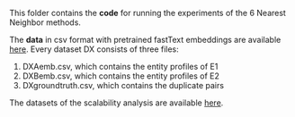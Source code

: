 This folder contains the **code** for running the experiments of the 6 Nearest Neighbor methods.

The **data** in csv format with pretrained fastText embeddings are available [here](https://zenodo.org/record/6400475#.Yo9zxXbP2Uk). Every dataset DX consists of three files:

1) DXAemb.csv, which contains the entity profiles of E1
2) DXBemb.csv, which contains the entity profiles of E2
3) DXgroundtruth.csv, which contains the duplicate pairs

The datasets of the scalability analysis are available [here](https://drive.google.com/drive/folders/1kQ0ylv4-qMcQxwljuIUaRLEqpjo-UrVF?usp=sharing).

